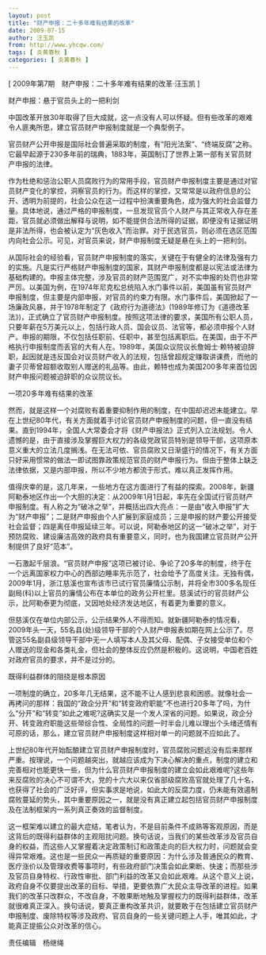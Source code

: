 ```yaml
---
layout: post
title: "财产申报：二十多年难有结果的改革"
date: 2009-07-15
author: 汪玉凯
from: http://www.yhcqw.com/
tags: [ 炎黄春秋 ]
categories: [ 炎黄春秋 ]
---
```



[ 2009年第7期　财产申报：二十多年难有结果的改革·汪玉凯 ]

财产申报：悬于官员头上的一把利剑

中国改革开放30年取得了巨大成就，这一点没有人可以怀疑。但有些改革的艰难令人匪夷所思，建立官员财产申报制度就是一个典型例子。


官员财产公开申报是国际社会普遍采取的制度，有“阳光法案”、“终端反腐”之称。它最早起源于230多年前的瑞典，1883年，英国制订了世界上第一部有关官员财产申报的法律。


作为杜绝和惩治公职人员腐败行为的常用手段，官员财产申报制度主要是通过对官员财产变化的掌控，洞察官员的行为。而这样的掌控，又常常是以政府信息的公开、透明为前提的，社会公众在这一过程中扮演重要角色，成为强大的社会监督力量。具体地说，通过严格的申报制度，一旦发现官员个人财产与其正常收入存在差距，官员就必须做出解释与说明，如不能提供合法所得的证据，即便没有证据证明是非法所得，也会被认定为“灰色收入”而治罪。对于民选官员，则必须在选区范围内向社会公示。可见，对官员来说，财产申报制度无疑是悬在头上的一把利剑。


从国际社会的经验看，官员财产申报制度的落实，关键在于有健全的法律及强有力的实施。凡是实行严格财产申报制度的国家，其财产申报制度都是以宪法或法律为基础构建的。申报主体完整，涉及官员的财产范围宽广，对不实申报的处罚也非常严厉。以美国为例，在1974年尼克松总统陷入水门事件以前，美国虽有官员财产申报制度，但主要是内部申报，对官员的约束力有限。水门事件后，美国掀起了一场廉政风暴，并于1978年制定了《政府行为道德法》(1989年修订为《道德改革法》)，正式确立了官员财产申报制度。按照这项法律的要求，美国所有公职人员，只要年薪在5万美元以上，包括行政人员、国会议员、法官等，都必须申报个人财产。申报的期限，不仅包括任职前、任职中，甚至包括离职后。在美国，由于不严格执行申报制度而丢官的大有人在。1989年，美国众议院议长詹姆士·赖特被迫辞职，起因就是违反国会对议员财产收入的法规，包括曾超规定赚取讲课费，而他的妻子贝蒂曾超额收取别人赠送的礼品等。由此，赖特也成为美国200多年来首位因财产申报问题被迫辞职的众议院议长。

一项20多年难有结果的改革


然而，就是这样一个对腐败有着重要抑制作用的制度，在中国却迟迟未能建立。早在上世纪80年代，有关方面就着手讨论官员财产申报制度的问题，但一直没有结果。直到1994年，全国人大常委会才将《财产申报法》正式列入立法规划。令人遗憾的是，由于直接涉及掌握巨大权力的各级党政官员特别是领导干部，这项原本意义重大的立法几度搁浅。在无法可依、官员腐败又日渐盛行的情况下，有关方面只好采用惯常的做法一即试图靠政策规范官员的财产申报行为。但由于整体上缺乏法律依据，又是内部申报，所以不少地方都流于形式，难以真正发挥作用。


值得庆幸的是，这几年来，一些地方在这方面进行了有益的探索。2008年，新疆阿勒泰地区作出一个大胆的决定：从2009年1月1日起，率先在全国试行官员财产申报制度。有人称之为“破冰之举”，并概括出四大亮点：一是由“收入申报”扩大为“财产申报”；二是财产申报由个人扩展到家庭成员；三是申报的财产要公开接受社会监督；四是离任申报延续三年。可以说，阿勒泰地区的这一“破冰之举”，对于预防腐败、建设廉洁高效的政府具有重要意义，同时，也为我国建立官员财产公开制提供了良好“范本”。


一石激起千层浪。“官员财产申报”这项已被讨论、争论了20多年的制度，终于在一个远离国家权力中心的西部边睡率先示范了，社会给予了高度关注。无独有偶，2009年1月，浙江慈溪也宣布该市已试行官员廉情公示制，并将全市300多名现任副局(科)以上官员的廉情公布在本单位的政务公开栏里。慈溪试行的官员财产公示，比阿勒泰更为彻底，又因地处经济发达地区，有着更为重要的意义。


但慈溪仅在单位内部公示，公示结果外人不得而知。就新疆阿勒泰的情况看，2009年头一天，55名县(处)级领导干部的个人财产申报表如期在网上公示了。尽管这55名副县级领导干部中无一人填写本人及其父母、配偶、子女接受单位和个人赠送的现金和各类礼金，但社会的整体反应仍然是积极的。这说明，中国老百姓对政府官员的要求，并不是过分的。

既得利益群体的阻挠是根本原因


一项制度的确立，20多年几无结果，这不能不让人感到悲哀和困惑。就像社会一再拷问的那样：我国的“政企分开”和“转变政府职能”不也进行20多年了吗，为什么“分开”和“转变”如此之难呢?这确实又是一个发人深省的问题。如果说，政企分开、转变政府职能这些带综合性、全局性的问题一时半会儿难以理出个头绪还情有可原的话，那么，建立官员财产申报制度这样相对单一的问题就不应如此了。


上世纪80年代开始酝酿建立官员财产申报制度时，官员腐败问题远没有后来那样严重。按理说，一个问题越突出，就越应该成为下决心解决的重点，制度的建立和完善相对也能更快一些，但为什么官员财产申报制度的建立会如此艰难呢?这些年来反腐败的决心不可谓不大，党的十六大以来仅省部级腐败高官就处理了几十名，也获得了社会的广泛好评，但实事求是地说，如此大的反腐力度，仍未能有效遏制腐败蔓延的势头，其中重要原因之一，就是没有真正建立起包括官员财产申报制度及在法制框架内一系列真正奏效的监督制度。


这一框架难以建立的最大症结，笔者认为，不是目前条件不成熟等客观原因，而是这背后的既得利益群体的主观阻扰问题。换句话说，当我们的某些改革涉及官员自身的权益，而这些人又掌握着决定政策制订和政策走向的巨大权力时，问题就会变得异常艰难。这也是一些民众一再质疑的重要原因：为什么涉及普通民众的教育、医疗涨价以及管理收费等事项时，有些政府部门决策会如此果断、快速；而那些涉及官员自身特权、行政性审批、部门利益的改革又会如此艰难。从这个意义上说，政府自身不仅要提出改革的目标、举措，更要依靠广大民众主导改革的进程。如果我们的改革只改群众，不改自身，不敢果断地触及掌握权力的既得利益群体，改革就很难真正深入。换句话说，要真正重构改革共识，就要敢于在包括建立官员财产申报制度、废除特权等涉及政府、官员自身的一些关键问题上人手，唯其如此，才能真正提振公众对改革的信心。

责任编辑　杨继绳


